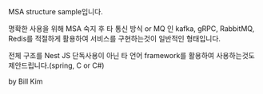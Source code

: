 MSA structure sample입니다.

명확한 사용을 위해 MSA 숙지 후 타 통신 방식 or MQ 인 kafka, gRPC, RabbitMQ, Redis를 적절하게 활용하여 서비스를 구현하는것이 일반적인 형태입니다.

전체 구조를 Nest JS 단독사용이 아닌 타 언어 framework를 활용하여 사용하는것도 제안드립니다.(spring, C or C#)

by Bill Kim
